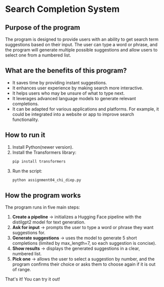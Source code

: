 # Search Completion System  

## Purpose of the program
The program is designed to provide users with an ability to get search term suggestions based on their input. The user can type a word or phrase, and the program will generate multiple possible suggestions and allow users to select one from a numbered list.

## What are the benefits of this program?
- It saves time by providing instant suggestions.
- It enhances user experience by making search more interactive.
- It helps users who may be unsure of what to type next.
- It leverages advanced language models to generate relevant completions.
- It can be adapted for various applications and platforms. For example, it could be integrated into a website or app to improve search functionality.
  
## How to run it  
1. Install Python(newer version).  
2. Install the Transformers library:  
   ```bash
   pip install transformers
3. Run the script:  
   ```bash
   python assignment04_chi_diep.py
   
## How the program works  
The program runs in five main steps:  

1. **Create a pipeline** → initializes a Hugging Face pipeline with the distilgpt2 model for text generation.  
2. **Ask for input** → prompts the user to type a word or phrase they want suggestions for.  
3. **Generate suggestions** → uses the model to generate 5 short completions (limited by max_length=7, so each suggestion is concise).  
4. **Show results** → displays the generated suggestions in a clear, numbered list.  
5. **Pick one** → allows the user to select a suggestion by number, and the program confirms their choice or asks them to choose again if it is out of range.

That's it! You can try it out!


